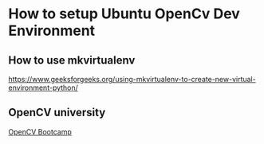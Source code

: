 # How to setup Ubuntu OpenCv Dev Environment

## How to use mkvirtualenv

https://www.geeksforgeeks.org/using-mkvirtualenv-to-create-new-virtual-environment-python/

## OpenCV university

[OpenCV Bootcamp](<https://courses.opencv.org/courses/course-v01:OpenCV+Bootcamp+CV0/course/>)
